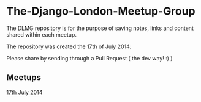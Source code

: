 The-Django-London-Meetup-Group
==============================

The DLMG repository is for the purpose of saving notes, links and content shared within each meetup.

The repository was created the 17th of July 2014.

Please share by sending through a Pull Request ( the dev way! :) )


Meetups
-----------------------------

[17th July 2014](meetups/17-July-2014.md)